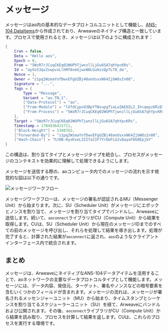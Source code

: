 # メッセージ

メッセージはao内の基本的なデータプロトコルユニットとして機能し、[ANS-104 DataItems](https://specs.g8way.io/?tx=xwOgX-MmqN5_-Ny_zNu2A8o-PnTGsoRb_3FrtiMAkuw)から作成されており、Arweaveのネイティブ構造と一致しています。プロセスで使用されるとき、メッセージは以下のように構成されます：

```lua
{
    Cron = false,
    Data = "Hello aos",
    Epoch = 0,
    From = "5WzR7rJCuqCKEq02WUPhTjwnzllLjGu6SA7qhYpcKRs",
    Id = "ayVo53qvZswpvxLlhMf8xmGjwxN0LGuHzzQpTLT0_do",
    Nonce = 1,
    Owner = "z1pq2WzmaYnfDwvEFgUZBj48anUsxxN64ZjbWOsIn08",
    Signature = "...",
    Tags = {
        Type = "Message",
        Variant = "ao.TN.1",
        ["Data-Protocol"] = "ao",
        ["From-Module"] = "lXfdCypsU3BpYTWvupgTioLoZAEOZL2_Ihcqepz6RiQ",
        ["From-Process"] = "5WzR7rJCuqCKEq02WUPhTjwnzllLjGu6SA7qhYpcKRs"
    },
    Target = "5WzR7rJCuqCKEq02WUPhTjwnzllLjGu6SA7qhYpcKRs",
    Timestamp = 1704936415711,
    ["Block-Height"] = 1340762,
    ["Forwarded-By"] = "z1pq2WzmaYnfDwvEFgUZBj48anUsxxN64ZjbWOsIn08",
    ["Hash-Chain"] = "hJ0B-0yxKxeL3IIfaIIF7Yr6bFLG2vQayaF8G0EpjbY"
}
```

この構造は、割り当てタイプとメッセージタイプを統合し、プロセスがメッセージのコンテキストを効果的に理解して処理できるようにします。

メッセージを送信する際の、aoコンピュータ内でのメッセージの流れを示す視覚的な図は以下の通りです。

![メッセージワークフロー](message-workflow-diagram.png)

メッセージワークフローは、メッセージの署名が認証されるMU（Messenger Unit）から始まります。次に、SU（Scheduler Unit）がメッセージにエポックとノンスを割り当て、メッセージを割り当てタイプでバンドルし、Arweaveに送信します。続いて、`aoconnect`ライブラリがCU（Compute Unit）から結果を取得します。CUは、SU（Scheduler Unit）から現在のメッセージIDまでのすべての前のメッセージを呼び出し、それらを処理して結果を導き出します。処理が完了すると、計算された結果が`aoconnect`に返され、`aos`のようなクライアントインターフェース内で統合されます。

## まとめ

メッセージは、ArweaveにネイティブなANS-104データアイテムを活用することで、aoネットワークの主要なデータプロトコルタイプとして機能します。メッセージには、データ内容、発信元、ターゲット、署名やノンスなどの暗号要素を含むいくつかのフィールドが含まれます。メッセージの流れは、メッセージが署名されるメッセンジャーユニット（MU）から始まり、タイムスタンプとシーケンスを割り当てるスケジューラーユニット（SU）を経て、Arweaveにバンドルおよび公開されます。その後、`aoconnect`ライブラリがCU（Compute Unit）から結果を読み取り、プロセスを計算して結果を返します。CUは、これらのプロセスを実行する環境です。
